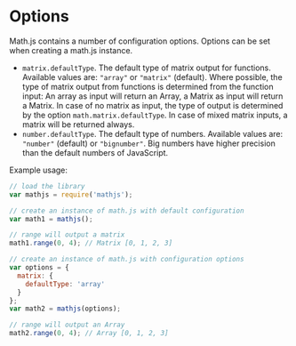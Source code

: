 # Options

Math.js contains a number of configuration options. Options can be set when
creating a math.js instance.

- `matrix.defaultType`. The default type of matrix output for functions.
  Available values are: `"array"` or `"matrix"` (default).
  Where possible, the type of matrix output from functions is determined from
  the function input: An array as input will return an Array, a Matrix as input
  will return a Matrix. In case of no matrix as input, the type of output is
  determined by the option `math.matrix.defaultType`. In case of mixed matrix
  inputs, a matrix will be returned always.
- `number.defaultType`. The default type of numbers. Available values are:
  `"number"` (default) or `"bignumber"`. Big numbers have higher precision
  than the default numbers of JavaScript.

Example usage:

```js
// load the library
var mathjs = require('mathjs');

// create an instance of math.js with default configuration
var math1 = mathjs();

// range will output a matrix
math1.range(0, 4); // Matrix [0, 1, 2, 3]

// create an instance of math.js with configuration options
var options = {
  matrix: {
    defaultType: 'array'
  }
};
var math2 = mathjs(options);

// range will output an Array
math2.range(0, 4); // Array [0, 1, 2, 3]
```
